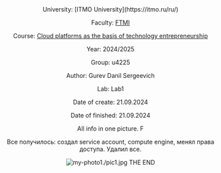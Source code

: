 
<div align="center">
University: [ITMO University](https://itmo.ru/ru/)

Faculty: [FTMI](https://ftmi.itmo.ru/)

Course: [Cloud platforms as the basis of technology entrepreneurship](https://itmo-ict-faculty.github.io/cloud-platforms-as-the-basis-of-technology-entrepreneurship/) 

Year: 2024/2025

Group: u4225

Author: Gurev Danil Sergeevich

Lab: Lab1

Date of create: 21.09.2024

Date of finished: 21.09.2024

All info in one picture. F

Все получилось: создал service account, compute engine, менял права доступа. Удалил все.

![my-photo1./pic1.jpg](/lab1/pic1.png)
THE END
</div>
